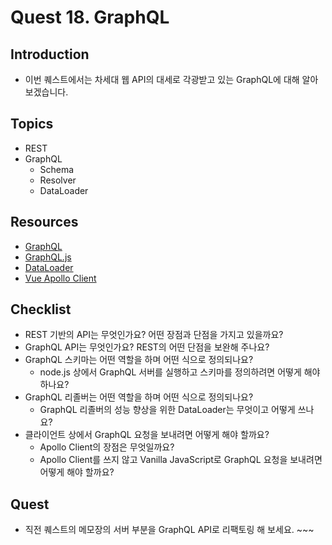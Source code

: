 # Quest 18. GraphQL


## Introduction
* 이번 퀘스트에서는 차세대 웹 API의 대세로 각광받고 있는 GraphQL에 대해 알아보겠습니다.

## Topics
* REST
* GraphQL
  * Schema
  * Resolver
  * DataLoader

## Resources
* [GraphQL](https://graphql.org/)
* [GraphQL.js](http://graphql.org/graphql-js/)
* [DataLoader](https://github.com/facebook/dataloader)
* [Vue Apollo Client](https://github.com/akryum/vue-apollo)

## Checklist
* REST 기반의 API는 무엇인가요? 어떤 장점과 단점을 가지고 있을까요?
* GraphQL API는 무엇인가요? REST의 어떤 단점을 보완해 주나요?
* GraphQL 스키마는 어떤 역할을 하며 어떤 식으로 정의되나요?
  * node.js 상에서 GraphQL 서버를 실행하고 스키마를 정의하려면 어떻게 해야 하나요?
* GraphQL 리졸버는 어떤 역할을 하며 어떤 식으로 정의되나요?
  * GraphQL 리졸버의 성능 향상을 위한 DataLoader는 무엇이고 어떻게 쓰나요?
* 클라이언트 상에서 GraphQL 요청을 보내려면 어떻게 해야 할까요?
  * Apollo Client의 장점은 무엇일까요?
  * Apollo Client를 쓰지 않고 Vanilla JavaScript로 GraphQL 요청을 보내려면 어떻게 해야 할까요?

## Quest
* 직전 퀘스트의 메모장의 서버 부분을 GraphQL API로 리팩토링 해 보세요. ~~~
